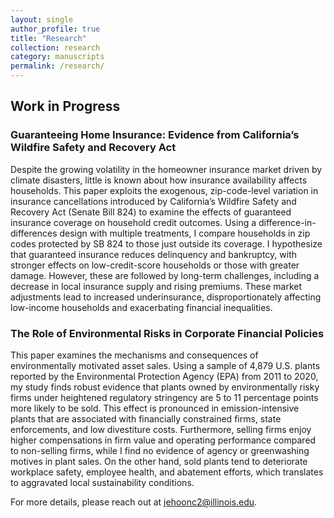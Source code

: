 ```yaml
---
layout: single
author_profile: true
title: "Research"
collection: research
category: manuscripts
permalink: /research/
---
```


## Work in Progress

### Guaranteeing Home Insurance: Evidence from California’s Wildfire Safety and Recovery Act
Despite the growing volatility in the homeowner insurance market driven by climate disasters, little is known about how insurance availability affects households. This paper exploits the exogenous, zip-code-level variation in insurance cancellations introduced by California’s Wildfire Safety and Recovery Act (Senate Bill 824) to examine the effects of guaranteed insurance coverage on household credit outcomes. Using a difference-in-differences design with multiple treatments, I compare households in zip codes protected by SB 824 to those just outside its coverage. I hypothesize that guaranteed insurance reduces delinquency and bankruptcy, with stronger effects on low-credit-score households or those with greater damage. However, these are followed by long-term challenges, including a decrease in local insurance supply and rising premiums. These market adjustments lead to increased underinsurance, disproportionately affecting low-income households and exacerbating financial inequalities. 

### The Role of Environmental Risks in Corporate Financial Policies
This paper examines the mechanisms and consequences of environmentally motivated asset sales. Using a sample of 4,879 U.S. plants reported by the Environmental Protection Agency (EPA) from 2011 to 2020, my study finds robust evidence that plants owned by environmentally risky firms under heightened regulatory stringency are 5 to 11 percentage points more likely to be sold. This effect is pronounced in emission-intensive plants that are associated with financially constrained firms, state enforcements, and low divestiture costs. Furthermore, selling firms enjoy higher compensations in firm value and operating performance compared to non-selling firms, while I find no evidence of agency or greenwashing motives in plant sales. On the other hand, sold plants tend to deteriorate workplace safety, employee health, and abatement efforts, which translates to aggravated local sustainability conditions.

For more details, please reach out at [jehoonc2@illinois.edu](mailto:jehoonc2@illinois.edu).
